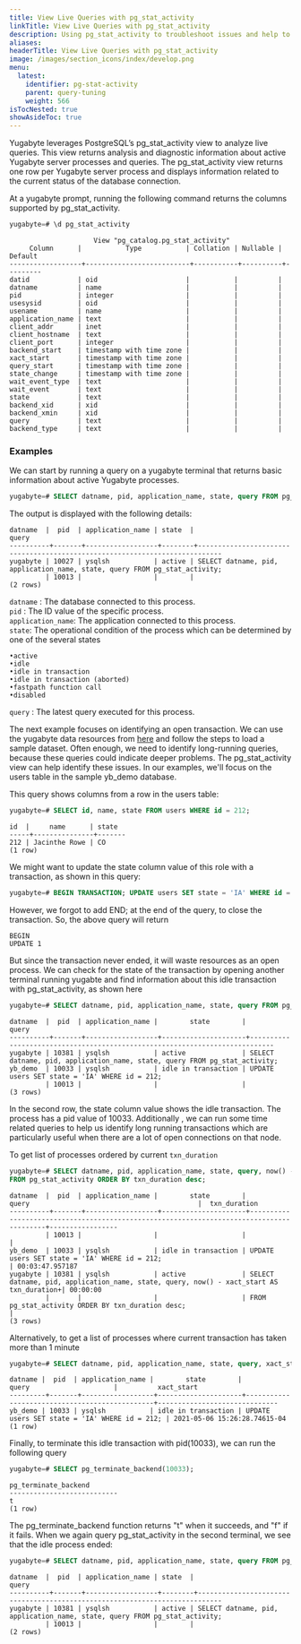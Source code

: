 ```yaml
---
title: View Live Queries with pg_stat_activity
linkTitle: View Live Queries with pg_stat_activity
description: Using pg_stat_activity to troubleshoot issues and help to identify long running transactions.
aliases:
headerTitle: View Live Queries with pg_stat_activity
image: /images/section_icons/index/develop.png
menu:
  latest:
    identifier: pg-stat-activity
    parent: query-tuning
    weight: 566
isTocNested: true
showAsideToc: true
---
```

 
Yugabyte leverages PostgreSQL’s pg_stat_activity view to analyze live queries.
This view returns analysis and diagnostic information about active Yugabyte server processes and queries.
The pg_stat_activity view returns one row per Yugabyte server process and displays information related to the current status of the database connection.
 
At a yugabyte prompt, running the following command returns the columns supported by pg_stat_activity.
 
```sql
yugabyte=# \d pg_stat_activity
```
 
```
                     View "pg_catalog.pg_stat_activity"
     Column      |           Type           | Collation | Nullable | Default
------------------+--------------------------+-----------+----------+---------
datid            | oid                      |           |          |
datname          | name                     |           |          |
pid              | integer                  |           |          |
usesysid         | oid                      |           |          |
usename          | name                     |           |          |
application_name | text                     |           |          |
client_addr      | inet                     |           |          |
client_hostname  | text                     |           |          |
client_port      | integer                  |           |          |
backend_start    | timestamp with time zone |           |          |
xact_start       | timestamp with time zone |           |          |
query_start      | timestamp with time zone |           |          |
state_change     | timestamp with time zone |           |          |
wait_event_type  | text                     |           |          |
wait_event       | text                     |           |          |
state            | text                     |           |          |
backend_xid      | xid                      |           |          |
backend_xmin     | xid                      |           |          |
query            | text                     |           |          |
backend_type     | text                     |           |          |
```
### Examples
 
We can start by running a query on a yugabyte terminal that returns basic information about active Yugabyte processes.
 
```sql
yugabyte=# SELECT datname, pid, application_name, state, query FROM pg_stat_activity;
```
The output is displayed with the following details:
```
datname  |  pid  | application_name | state  |                                   query                                   
----------+-------+------------------+--------+----------------------------------------------------------------------------
yugabyte | 10027 | ysqlsh           | active | SELECT datname, pid, application_name, state, query FROM pg_stat_activity;
         | 10013 |                  |        |
(2 rows)
```
 
`datname` :  The database connected to this process.                               
`pid` : The ID value of the specific process.                                      
`application_name`: The application connected to this process.                                
`state`: The operational condition of the process which can be determined by one of the several states
```
•active
•idle
•idle in transaction
•idle in transaction (aborted)
•fastpath function call
•disabled
```
`query` : The latest query executed for this process.
 
The next example focuses on identifying an open transaction. We can use the yugabyte data resources from [here](https://download.yugabyte.com/#macos) and follow the steps to load a sample dataset.
Often enough, we need to identify long-running queries, because these queries could indicate deeper problems. The pg_stat_activity view can help identify these issues. In our examples, we'll focus on the users table in the sample yb_demo database.
 
This query shows columns from a row in the users table:
```sql
yugabyte=# SELECT id, name, state FROM users WHERE id = 212;
```
```
id  |     name      | state
-----+---------------+-------
212 | Jacinthe Rowe | CO
(1 row)
```
 
We might want to update the state column value of this role with a transaction, as shown in this query:
 
```sql
yugabyte=# BEGIN TRANSACTION; UPDATE users SET state = 'IA' WHERE id = 212;
```
However, we forgot to add END; at the end of the query, to close the transaction. So, the above query will return
```
BEGIN
UPDATE 1
```
But since the transaction never ended, it will waste resources as an open process.
We can check for the state of the transaction by opening another terminal running yugabte and find information about this idle transaction with pg_stat_activity, as shown here
```sql
yugabyte=# SELECT datname, pid, application_name, state, query FROM pg_stat_activity;
```
```
datname  |  pid  | application_name |        state        |                                   query                                   
----------+-------+------------------+---------------------+----------------------------------------------------------------------------
yugabyte | 10381 | ysqlsh           | active              | SELECT datname, pid, application_name, state, query FROM pg_stat_activity;
yb_demo  | 10033 | ysqlsh           | idle in transaction | UPDATE users SET state = 'IA' WHERE id = 212;
         | 10013 |                  |                     |
(3 rows)
```
In the second row, the state column value shows the idle transaction. The process has a pid value of 10033.
Additionally , we can run some time related queries to help us identify long running transactions which are particularly useful when there are a lot of open connections on that node.
 
To get list of processes ordered by current `txn_duration`
```sql
yugabyte=# SELECT datname, pid, application_name, state, query, now() - xact_start AS txn_duration
FROM pg_stat_activity ORDER BY txn_duration desc;
```
```
datname  |  pid  | application_name |        state        |                                          query                                          |  txn_duration  
----------+-------+------------------+---------------------+-----------------------------------------------------------------------------------------+-----------------
         | 10013 |                  |                     |                                                                                         |
yb_demo  | 10033 | ysqlsh           | idle in transaction | UPDATE users SET state = 'IA' WHERE id = 212;                                           | 00:03:47.957187
yugabyte | 10381 | ysqlsh           | active              | SELECT datname, pid, application_name, state, query, now() - xact_start AS txn_duration+| 00:00:00
         |       |                  |                     | FROM pg_stat_activity ORDER BY txn_duration desc;                                       |
(3 rows)
```
Alternatively, to get a list of processes where current transaction has taken more than 1 minute
```sql
yugabyte=# SELECT datname, pid, application_name, state, query, xact_start FROM pg_stat_activity WHERE now() - xact_start > '1 min';
```
```
datname |  pid  | application_name |        state        |                     query                     |          xact_start         
---------+-------+------------------+---------------------+-----------------------------------------------+------------------------------
yb_demo | 10033 | ysqlsh           | idle in transaction | UPDATE users SET state = 'IA' WHERE id = 212; | 2021-05-06 15:26:28.74615-04
(1 row)
```
Finally, to terminate this idle transaction with pid(10033), we can run the following query
```sql
yugabyte=# SELECT pg_terminate_backend(10033);
```
```
pg_terminate_backend
---------------------------
t
(1 row)
```
The pg_terminate_backend function returns "t" when it succeeds, and "f" if it fails. When we again query pg_stat_activity in the second terminal, we see that the idle process ended:
```sql
yugabyte=# SELECT datname, pid, application_name, state, query FROM pg_stat_activity;
```
```
datname  |  pid  | application_name | state  |                                   query                                   
----------+-------+------------------+--------+----------------------------------------------------------------------------
yugabyte | 10381 | ysqlsh           | active | SELECT datname, pid, application_name, state, query FROM pg_stat_activity;
         | 10013 |                  |        |
(2 rows)
```